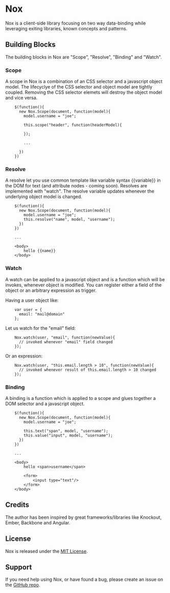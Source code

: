 # Nox

Nox is a client-side library focusing on two way data-binding while leveraging exiting libraries, known concepts and patterns.

## Building Blocks

The building blocks in Nox are "Scope", "Resolve", "Binding" and "Watch".

### Scope

A scope in Nox is a combination of an CSS selector and a javascript object model. The lifecyclye of the CSS selector and object model are tightly coupled. Removing the CSS selector elemets will destroy the object model and vice versa.

		$(function(){
		  new Nox.Scope(document, function(model){
		  	model.username = "joe";

		  	this.scope("header", function(headerModel){

		  	});

		  	...

		  })
		})

### Resolve

A resolve let you use common template like variable syntax {{variable}} in the DOM for text (and attribute nodes - coming soon). Resolves are implemented with "watch". The resolve variable updates whenever the underlying object model is changed.

		$(function(){
		  new Nox.Scope(document, function(model){
		  	model.username = "joe";
		  	this.resolve("name", model, "username");
		  })
		})

		...

		<body>
			hello {{name}}
		</body>


### Watch

A watch can be applied to a javascript object and is a function which will be invokes, whenever object is modified. You can register either a field of the object or an arbitrary expression as trigger.

Having a user object like:

		var user = {
		  email: "mail@domain"
		};

Let us watch for the "email" field:

		Nox.watch(user, "email", function(newValue){
		  // invoked whenever "email" field changed
		});

Or an expression:

		Nox.watch(user, "this.email.length > 10", function(newValue){
		  // invoked whenever result of this.email.length > 10 changed
		});


### Binding

A binding is a function which is applied to a scope and glues together a DOM selector and a javascript object.

		$(function(){
		  new Nox.Scope(document, function(model){
		  	model.username = "joe";

		  	this.text("span", model, "username");
		  	this.value("input", model, "username");
		  })
		})

		...

		<body>
			hello <span>username</span>

			<form>
				<input type="text"/>
			</form>
		</body>



## Credits

The author has been inspired by great frameworks/libraries like Knockout, Ember, Backbone and Angular.

## License

Nox is released under the <a href="http://www.opensource.org/licenses/MIT" target="_blank">MIT License</a>.

## Support

If you need help using Nox, or have found a bug, please create an issue on the <a href="https://github.com/jzimmek/nox/issues" target="_blank">GitHub repo</a>.